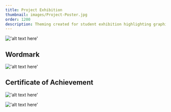 ```yaml
---
title: Project Exhibition
thumbnail: images/Project-Poster.jpg
order: 1200
description: Theming created for student exhibition highlighting graphic design work. The exhibition name and visuals play off of the individuality of graphic design and that the word “Project” is a homograph.
---
```


!['alt text here'](images/Project-Poster.jpg)

## Wordmark

!['alt text here'](images/Project-Wordmark.jpg)

## Certificate of Achievement

!['alt text here'](images/Project-Certificate-1.jpg)

!['alt text here'](images/Project-Certificate-2.jpg)
